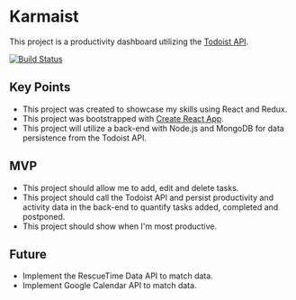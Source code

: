 # Karmaist
This project is a productivity dashboard utilizing the [Todoist API](https://developer.todoist.com/).

[![Build Status](https://travis-ci.org/remarks/karmaist.svg?branch=master)](https://travis-ci.org/remarks/karmaist)

## Key Points

* This project was created to showcase my skills using React and Redux.
* This project was bootstrapped with [Create React App](https://github.com/facebookincubator/create-react-app).
* This project will utilize a back-end with Node.js and MongoDB for data persistence from the Todoist API.

## MVP

* This project should allow me to add, edit and delete tasks.
* This project should call the Todoist API and persist productivity and activity data in the back-end to quantify tasks added, completed and postponed.
* This project should show when I'm most productive.

## Future

* Implement the RescueTime Data API to match data.
* Implement Google Calendar API to match data.